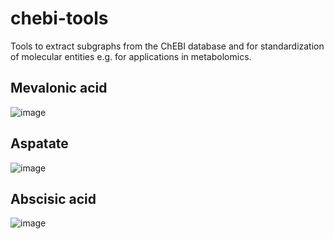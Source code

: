 # chebi-tools

Tools to extract subgraphs from the ChEBI database and for standardization of molecular entities e.g. for applications in metabolomics.


## Mevalonic acid
![image](https://user-images.githubusercontent.com/3391614/216475726-f89e211c-bc4e-4288-a670-5415852ed1ed.png)


## Aspatate
![image](https://user-images.githubusercontent.com/3391614/216475349-11c365fc-1079-4a8a-b145-404d1af70338.png)


## Abscisic acid
![image](https://user-images.githubusercontent.com/3391614/216475586-1c658eaa-4167-45e8-89a4-d8e6db75ecf5.png)
